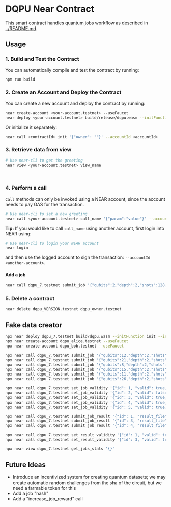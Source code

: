 # DQPU Near Contract

This smart contract handles quantum jobs workflow as described in [../README.md](../README.md).


## Usage

### 1. Build and Test the Contract
You can automatically compile and test the contract by running:

```bash
npm run build
```

### 2. Create an Account and Deploy the Contract
You can create a new account and deploy the contract by running:

```bash
near create-account <your-account.testnet> --useFaucet
near deploy <your-account.testnet> build/release/dqpu.wasm --initFunction init --initArgs '{"owner": "dqpu_owner.testnet"}'
```

Or initialize it separately:

```bash
near call <contractId> init '{"owner": ""}' --accountId <accountId>
```

### 3. Retrieve data from view

```bash
# Use near-cli to get the greeting
near view <your-account.testnet> view_name
```

<br />

### 4. Perform a call

`Call` methods can only be invoked using a NEAR account, since the account needs to pay GAS for the transaction.

```bash
# Use near-cli to set a new greeting
near call <your-account.testnet> call_name '{"param":"value"}' --accountId <your-account.testnet>
```

**Tip:** If you would like to call `call_name` using another account, first login into NEAR using:

```bash
# Use near-cli to login your NEAR account
near login
```

and then use the logged account to sign the transaction: `--accountId <another-account>`.


#### Add a job

```bash
near call dqpu_7.testnet submit_job '{"qubits":2,"depth":2,"shots":128,"job_file": "ttt"}' --accountId dqpu_owner.testnet --deposit 1
```


### 5. Delete a contract

```bash
near delete dqpu_VERSION.testnet dqpu_owner.testnet
```


## Fake data creator

```bash
npx near deploy dqpu_7.testnet build/dqpu.wasm --initFunction init --initArgs '{"owner":"dqpu_owner.testnet"}'
npx near create-account dqpu_alice.testnet --useFaucet
npx near create-account dqpu_bob.testnet --useFaucet
```

```bash
npx near call dqpu_7.testnet submit_job '{"qubits":12,"depth":2,"shots":128,"job_file": "ttt"}' --accountId dqpu_alice.testnet --amount 0.001
npx near call dqpu_7.testnet submit_job '{"qubits":21,"depth":2,"shots":1024,"job_file": "ttt"}' --accountId dqpu_alice.testnet --amount 0.003
npx near call dqpu_7.testnet submit_job '{"qubits":8,"depth":2,"shots":512,"job_file": "ttt"}' --accountId dqpu_alice.testnet --amount 0.0013
npx near call dqpu_7.testnet submit_job '{"qubits":15,"depth":2,"shots":1024,"job_file": "ttt"}' --accountId dqpu_alice.testnet --amount 0.001
npx near call dqpu_7.testnet submit_job '{"qubits":11,"depth":2,"shots":1024,"job_file": "ttt"}' --accountId dqpu_alice.testnet --amount 0.001
npx near call dqpu_7.testnet submit_job '{"qubits":26,"depth":2,"shots":1024,"job_file": "ttt"}' --accountId dqpu_alice.testnet --amount 0.008
```

```bash
npx near call dqpu_7.testnet set_job_validity '{"id": 1, "valid": true, "trapped_file": "tt"}' --accountId dqpu_owner.testnet
npx near call dqpu_7.testnet set_job_validity '{"id": 2, "valid": false}' --accountId dqpu_owner.testnet
npx near call dqpu_7.testnet set_job_validity '{"id": 3, "valid": true, "trapped_file": "tt"}' --accountId dqpu_owner.testnet
npx near call dqpu_7.testnet set_job_validity '{"id": 4, "valid": true, "trapped_file": "tt"}' --accountId dqpu_owner.testnet
npx near call dqpu_7.testnet set_job_validity '{"id": 5, "valid": true, "trapped_file": "tt"}' --accountId dqpu_owner.testnet
```

```bash
npx near call dqpu_7.testnet submit_job_result '{"id": 1, "result_file": "ttr"}' --accountId dqpu_bob.testnet --amount 0.0002
npx near call dqpu_7.testnet submit_job_result '{"id": 3, "result_file": "ttr"}' --accountId dqpu_bob.testnet --amount 0.0002
npx near call dqpu_7.testnet submit_job_result '{"id": 4, "result_file": "ttr"}' --accountId dqpu_bob.testnet --amount 0.0002
```


```bash
npx near call dqpu_7.testnet set_result_validity '{"id": 1, "valid": true, "trap_file": ""}' --accountId dqpu_owner.testnet 
npx near call dqpu_7.testnet set_result_validity '{"id": 3, "valid": true}' --accountId dqpu_owner.testnet
```


```bash
npx near view dqpu_7.testnet get_jobs_stats '{}'
```



## Future Ideas

- Introduce an incentivized system for creating quantum datasets; we may create automatic random challenges from the sha of the circuit, but we need a farmable token for this
- Add a job "hash"
- Add a "increase_job_reward" call